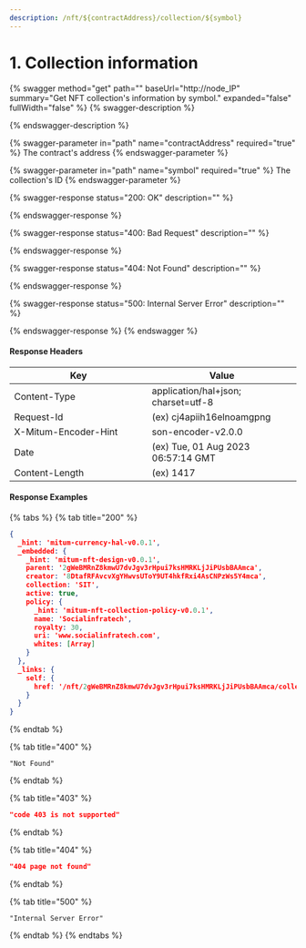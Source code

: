 ```yaml
---
description: /nft/${contractAddress}/collection/${symbol}
---
```


# 1. Collection information

{% swagger method="get" path="" baseUrl="http://node_IP" summary="Get NFT collection's information by symbol." expanded="false" fullWidth="false" %}
{% swagger-description %}

{% endswagger-description %}

{% swagger-parameter in="path" name="contractAddress" required="true" %}
The contract's address
{% endswagger-parameter %}

{% swagger-parameter in="path" name="symbol" required="true" %}
The collection's ID
{% endswagger-parameter %}

{% swagger-response status="200: OK" description="" %}

{% endswagger-response %}

{% swagger-response status="400: Bad Request" description="" %}

{% endswagger-response %}

{% swagger-response status="404: Not Found" description="" %}

{% endswagger-response %}

{% swagger-response status="500: Internal Server Error" description="" %}

{% endswagger-response %}
{% endswagger %}



#### Response Headers

<table><thead><tr><th width="226">Key</th><th>Value</th></tr></thead><tbody><tr><td>Content-Type</td><td>application/hal+json; charset=utf-8</td></tr><tr><td>Request-Id</td><td>(ex) cj4apiih16elnoamgpng</td></tr><tr><td>X-Mitum-Encoder-Hint</td><td>son-encoder-v2.0.0</td></tr><tr><td>Date</td><td>(ex) Tue, 01 Aug 2023 06:57:14 GMT</td></tr><tr><td>Content-Length</td><td>(ex) 1417</td></tr></tbody></table>



#### Response Examples

{% tabs %}
{% tab title="200" %}
```json
{
  _hint: 'mitum-currency-hal-v0.0.1',
  _embedded: {
    _hint: 'mitum-nft-design-v0.0.1',
    parent: '2gWeBMRnZ8kmwU7dvJgv3rHpui7ksHMRKLjJiPUsbBAAmca',
    creator: '8DtafRFAvcvXgYHwvsUToY9UT4hkfRxi4AsCNPzWs5Y4mca',
    collection: 'SIT',
    active: true,
    policy: {
      _hint: 'mitum-nft-collection-policy-v0.0.1',
      name: 'Socialinfratech',
      royalty: 30,
      uri: 'www.socialinfratech.com',
      whites: [Array]
    }
  },
  _links: {
    self: {
      href: '/nft/2gWeBMRnZ8kmwU7dvJgv3rHpui7ksHMRKLjJiPUsbBAAmca/collection/SIT/nfts'
    }
  }
}
```
{% endtab %}

{% tab title="400" %}
```
"Not Found"
```
{% endtab %}

{% tab title="403" %}
```json
"code 403 is not supported"
```
{% endtab %}

{% tab title="404" %}
```json
"404 page not found"
```
{% endtab %}

{% tab title="500" %}
```
"Internal Server Error"
```
{% endtab %}
{% endtabs %}

